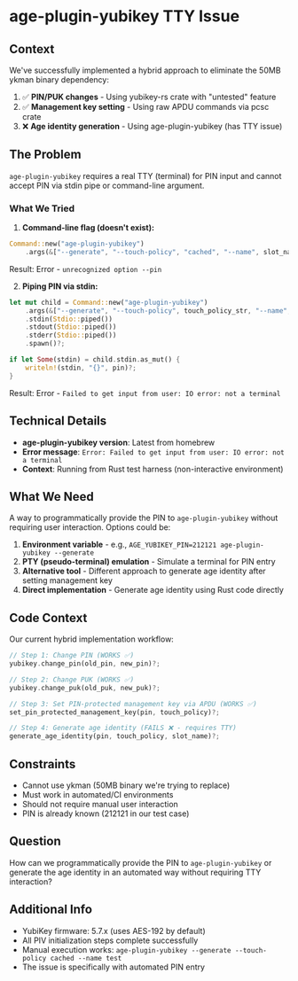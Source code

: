 # age-plugin-yubikey TTY Issue

## Context

We've successfully implemented a hybrid approach to eliminate the 50MB ykman binary dependency:
1. ✅ **PIN/PUK changes** - Using yubikey-rs crate with "untested" feature
2. ✅ **Management key setting** - Using raw APDU commands via pcsc crate
3. ❌ **Age identity generation** - Using age-plugin-yubikey (has TTY issue)

## The Problem

`age-plugin-yubikey` requires a real TTY (terminal) for PIN input and cannot accept PIN via stdin pipe or command-line argument.

### What We Tried

1. **Command-line flag (doesn't exist):**
```rust
Command::new("age-plugin-yubikey")
    .args(&["--generate", "--touch-policy", "cached", "--name", slot_name, "--pin", pin])
```
Result: Error - `unrecognized option --pin`

2. **Piping PIN via stdin:**
```rust
let mut child = Command::new("age-plugin-yubikey")
    .args(&["--generate", "--touch-policy", touch_policy_str, "--name", slot_name])
    .stdin(Stdio::piped())
    .stdout(Stdio::piped())
    .stderr(Stdio::piped())
    .spawn()?;

if let Some(stdin) = child.stdin.as_mut() {
    writeln!(stdin, "{}", pin)?;
}
```
Result: Error - `Failed to get input from user: IO error: not a terminal`

## Technical Details

- **age-plugin-yubikey version**: Latest from homebrew
- **Error message**: `Error: Failed to get input from user: IO error: not a terminal`
- **Context**: Running from Rust test harness (non-interactive environment)

## What We Need

A way to programmatically provide the PIN to `age-plugin-yubikey` without requiring user interaction. Options could be:

1. **Environment variable** - e.g., `AGE_YUBIKEY_PIN=212121 age-plugin-yubikey --generate`
2. **PTY (pseudo-terminal) emulation** - Simulate a terminal for PIN entry
3. **Alternative tool** - Different approach to generate age identity after setting management key
4. **Direct implementation** - Generate age identity using Rust code directly

## Code Context

Our current hybrid implementation workflow:
```rust
// Step 1: Change PIN (WORKS ✅)
yubikey.change_pin(old_pin, new_pin)?;

// Step 2: Change PUK (WORKS ✅)  
yubikey.change_puk(old_puk, new_puk)?;

// Step 3: Set PIN-protected management key via APDU (WORKS ✅)
set_pin_protected_management_key(pin, touch_policy)?;

// Step 4: Generate age identity (FAILS ❌ - requires TTY)
generate_age_identity(pin, touch_policy, slot_name)?;
```

## Constraints

- Cannot use ykman (50MB binary we're trying to replace)
- Must work in automated/CI environments
- Should not require manual user interaction
- PIN is already known (212121 in our test case)

## Question

How can we programmatically provide the PIN to `age-plugin-yubikey` or generate the age identity in an automated way without requiring TTY interaction?

## Additional Info

- YubiKey firmware: 5.7.x (uses AES-192 by default)
- All PIV initialization steps complete successfully
- Manual execution works: `age-plugin-yubikey --generate --touch-policy cached --name test`
- The issue is specifically with automated PIN entry